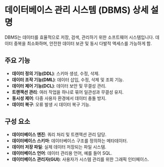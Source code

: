 # 데이터베이스 관리 시스템 (DBMS) 상세 설명

DBMS는 데이터를 효율적으로 저장, 검색, 관리하기 위한 소프트웨어 시스템입니다. 
 데이터 중복을 최소화하며, 안전한 데이터 보관 및 동시 다발적 액세스를 가능하게 함.

## 주요 기능

- **데이터 정의 기능(DDL)**: 스키마 생성, 수정, 삭제.
- **데이터 조작 기능(DML)**: 데이터 삽입, 수정, 삭제 및 조회 기능.
- **데이터 제어 기능(DCL)**: 데이터 보안 및 무결성 관리.
- **트랜잭션 관리**: 여러 작업을 하나로 묶어 일관성과 무결성 유지.
- **동시성 제어**: 다중 사용자 환경에서 데이터 충돌 방지.
- **데이터 복구**: 오류 발생 시 데이터 복구 기능.

## 구성 요소

- **데이터베이스 엔진**: 쿼리 처리 및 트랜잭션 관리 담당.
- **데이터베이스 스키마**: 데이터베이스 구조를 정의하는 메타데이터.
- **데이터 저장 파일**: 실제 데이터 저장되는 파일 시스템.
- **데이터베이스 언어**: 데이터 관리용 언어, 예를 들어 SQL.
- **데이터베이스 관리자(GUI)**: 사용자가 시스템 관리를 위한 그래픽 인터페이스.